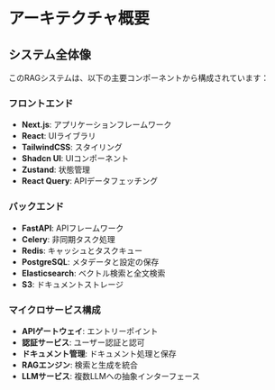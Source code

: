 # アーキテクチャ概要

## システム全体像

このRAGシステムは、以下の主要コンポーネントから構成されています：

### フロントエンド

- **Next.js**: アプリケーションフレームワーク
- **React**: UIライブラリ
- **TailwindCSS**: スタイリング
- **Shadcn UI**: UIコンポーネント
- **Zustand**: 状態管理
- **React Query**: APIデータフェッチング

### バックエンド

- **FastAPI**: APIフレームワーク
- **Celery**: 非同期タスク処理
- **Redis**: キャッシュとタスクキュー
- **PostgreSQL**: メタデータと設定の保存
- **Elasticsearch**: ベクトル検索と全文検索
- **S3**: ドキュメントストレージ

### マイクロサービス構成

- **APIゲートウェイ**: エントリーポイント
- **認証サービス**: ユーザー認証と認可
- **ドキュメント管理**: ドキュメント処理と保存
- **RAGエンジン**: 検索と生成を統合
- **LLMサービス**: 複数LLMへの抽象インターフェース
